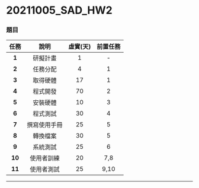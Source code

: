 # 20211005_SAD_HW2
### 題目
|任務|說明|虛實(天)|前置任務|
|:---:|:---:|:---:|:---:|
|**1**|研擬計畫|1|-|
|**2**|任務分配|4|1|
|**3**|取得硬體|17|1|
|**4**|程式開發|70|2|
|**5**|安裝硬體|10|3|
|**6**|程式測試|30|4|
|**7**|撰寫使用手冊|25|5|
|**8**|轉換檔案|30|5|
|**9**|系統測試|25|6|
|**10**|使用者訓練|20|7,8|
|**11**|使用者測試|25|9,10|
***

